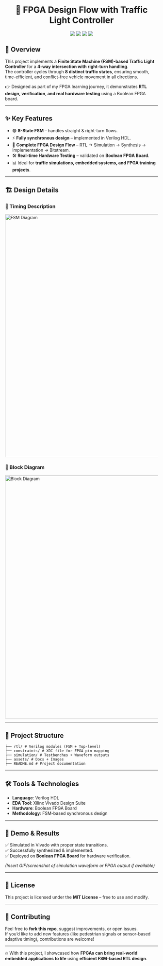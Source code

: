 <h1 align="center">🚦 FPGA Design Flow with Traffic Light Controller</h1>

<p align="center">
  <img src="https://img.shields.io/badge/HDL-Verilog-blue.svg" />
  <img src="https://img.shields.io/badge/EDA-Xilinx%20Vivado-brightgreen.svg" />
  <img src="https://img.shields.io/badge/License-MIT-yellow.svg" />
  <img src="https://img.shields.io/badge/Status-Completed-success.svg" />
</p>


## 📌 Overview  

This project implements a **Finite State Machine (FSM)-based Traffic Light Controller** for a **4-way intersection with right-turn handling**.  
The controller cycles through **8 distinct traffic states**, ensuring smooth, time-efficient, and conflict-free vehicle movement in all directions.  

👉 Designed as part of my FPGA learning journey, it demonstrates **RTL design, verification, and real hardware testing** using a Boolean FPGA board.  

---

## ✨ Key Features  

- 🟢 **8-State FSM** – handles straight & right-turn flows.  
- ⚡ **Fully synchronous design** – implemented in Verilog HDL.  
- 🔄 **Complete FPGA Design Flow** – RTL → Simulation → Synthesis → Implementation → Bitstream.  
- 🛠️ **Real-time Hardware Testing** – validated on **Boolean FPGA Board**.  
- 📊 Ideal for **traffic simulations, embedded systems, and FPGA training projects**.  

---

## 🏗️ Design Details  

### 🔹 Timing Description  
<img width="800" alt="FSM Diagram" src="https://github.com/user-attachments/assets/96254f8f-7682-4b9b-9e31-c1b9b7f72ab3" />  

### 🔹 Block Diagram  
<img width="800" alt="Block Diagram" src="https://github.com/user-attachments/assets/fddd13b0-c79f-4c64-9683-acee73e6f283" />  

---

## 📂 Project Structure  
```
├── rtl/ # Verilog modules (FSM + Top-level)
├── constraints/ # XDC file for FPGA pin mapping
├── simulation/ # Testbenches + Waveform outputs
├── assets/ # Docs + Images
├── README.md # Project documentation
```


---

## 🛠️ Tools & Technologies  

- **Language**: Verilog HDL  
- **EDA Tool**: Xilinx Vivado Design Suite  
- **Hardware**: Boolean FPGA Board  
- **Methodology**: FSM-based synchronous design  

---

## 🚀 Demo & Results  

✅ Simulated in Vivado with proper state transitions.  
✅ Successfully synthesized & implemented.  
✅ Deployed on **Boolean FPGA Board** for hardware verification.  

*(Insert GIF/screenshot of simulation waveform or FPGA output if available)*  

---

## 📜 License  

This project is licensed under the **MIT License** – free to use and modify.  

---

## 🙌 Contributing  

Feel free to **fork this repo**, suggest improvements, or open issues.  
If you’d like to add new features (like pedestrian signals or sensor-based adaptive timing), contributions are welcome!  

---

🔥 With this project, I showcased how **FPGAs can bring real-world embedded applications to life** using **efficient FSM-based RTL design**.  
